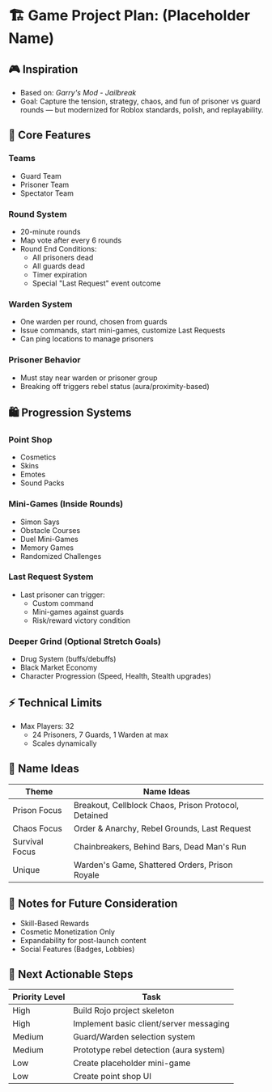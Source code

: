 # 🏗️ Game Project Plan: (Placeholder Name)

## 🎮 Inspiration
- Based on: *Garry's Mod - Jailbreak*
- Goal: Capture the tension, strategy, chaos, and fun of prisoner vs guard rounds — but modernized for Roblox standards, polish, and replayability.

## 🧩 Core Features

### Teams
- Guard Team
- Prisoner Team
- Spectator Team

### Round System
- 20-minute rounds
- Map vote after every 6 rounds
- Round End Conditions:
  - All prisoners dead
  - All guards dead
  - Timer expiration
  - Special "Last Request" event outcome

### Warden System
- One warden per round, chosen from guards
- Issue commands, start mini-games, customize Last Requests
- Can ping locations to manage prisoners

### Prisoner Behavior
- Must stay near warden or prisoner group
- Breaking off triggers rebel status (aura/proximity-based)

## 🛍️ Progression Systems

### Point Shop
- Cosmetics
- Skins
- Emotes
- Sound Packs

### Mini-Games (Inside Rounds)
- Simon Says
- Obstacle Courses
- Duel Mini-Games
- Memory Games
- Randomized Challenges

### Last Request System
- Last prisoner can trigger:
  - Custom command
  - Mini-games against guards
  - Risk/reward victory condition

### Deeper Grind (Optional Stretch Goals)
- Drug System (buffs/debuffs)
- Black Market Economy
- Character Progression (Speed, Health, Stealth upgrades)

## ⚡ Technical Limits
- Max Players: 32
  - 24 Prisoners, 7 Guards, 1 Warden at max
  - Scales dynamically

## 📛 Name Ideas

| Theme        | Name Ideas |
|--------------|------------|
| Prison Focus | Breakout, Cellblock Chaos, Prison Protocol, Detained |
| Chaos Focus  | Order & Anarchy, Rebel Grounds, Last Request |
| Survival Focus | Chainbreakers, Behind Bars, Dead Man's Run |
| Unique         | Warden's Game, Shattered Orders, Prison Royale |

## 🧠 Notes for Future Consideration
- Skill-Based Rewards
- Cosmetic Monetization Only
- Expandability for post-launch content
- Social Features (Badges, Lobbies)

## 📂 Next Actionable Steps

| Priority Level | Task                                     |
|----------------|-------------------------------------------|
| High           | Build Rojo project skeleton              |
| High           | Implement basic client/server messaging  |
| Medium         | Guard/Warden selection system            |
| Medium         | Prototype rebel detection (aura system)  |
| Low            | Create placeholder mini-game             |
| Low            | Create point shop UI                     |
